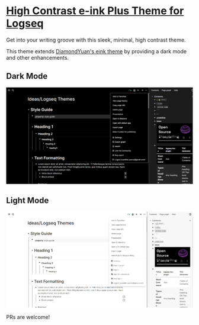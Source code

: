 # [High Contrast e-ink Plus Theme for Logseq](https://github.com/candideu/logseq-eink-plus)

Get into your writing groove with this sleek, minimal, high contrast theme.

This theme extends [DiamondYuan's eink theme](https://github.com/DiamondYuan/logseq-eink-theme) by providing a dark mode and other enhancements.

## Dark Mode

![image](eink-plus-dark.png)

## Light Mode

![image](eink-plus-light.png)

PRs are welcome!
